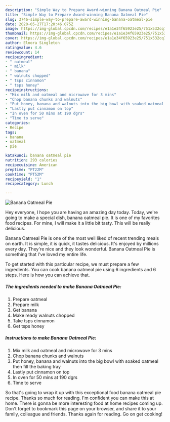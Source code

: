 ```yaml
---
description: "Simple Way to Prepare Award-winning Banana Oatmeal Pie"
title: "Simple Way to Prepare Award-winning Banana Oatmeal Pie"
slug: 3746-simple-way-to-prepare-award-winning-banana-oatmeal-pie
date: 2020-05-27T17:20:46.075Z
image: https://img-global.cpcdn.com/recipes/e1a1e34f65923e25/751x532cq70/banana-oatmeal-pie-recipe-main-photo.jpg
thumbnail: https://img-global.cpcdn.com/recipes/e1a1e34f65923e25/751x532cq70/banana-oatmeal-pie-recipe-main-photo.jpg
cover: https://img-global.cpcdn.com/recipes/e1a1e34f65923e25/751x532cq70/banana-oatmeal-pie-recipe-main-photo.jpg
author: Elnora Singleton
ratingvalue: 4.6
reviewcount: 14
recipeingredient:
- " oatmeal"
- " milk"
- " banana"
- " walnuts chopped"
- " tsps cinnamon"
- " tsps honey"
recipeinstructions:
- "Mix milk and oatmeal and microwave for 3 mins"
- "Chop banana chunks and walnuts"
- "Put honey, banana and walnuts into the big bowl with soaked oatmeal then fill the baking tray"
- "Lastly put cinnamon on top"
- "In oven for 50 mins at 190 dgrs"
- "Time to serve"
categories:
- Recipe
tags:
- banana
- oatmeal
- pie

katakunci: banana oatmeal pie 
nutrition: 293 calories
recipecuisine: American
preptime: "PT22M"
cooktime: "PT52M"
recipeyield: "1"
recipecategory: Lunch

---
```



![Banana Oatmeal Pie](https://img-global.cpcdn.com/recipes/e1a1e34f65923e25/751x532cq70/banana-oatmeal-pie-recipe-main-photo.jpg)

Hey everyone, I hope you are having an amazing day today. Today, we're going to make a special dish, banana oatmeal pie. It is one of my favorites food recipes. For mine, I will make it a little bit tasty. This will be really delicious.

Banana Oatmeal Pie is one of the most well liked of recent trending meals on earth. It is simple, it is quick, it tastes delicious. It's enjoyed by millions every day. They're nice and they look wonderful. Banana Oatmeal Pie is something that I've loved my entire life.




To get started with this particular recipe, we must prepare a few ingredients. You can cook banana oatmeal pie using 6 ingredients and 6 steps. Here is how you can achieve that.

<!--inarticleads1-->

##### The ingredients needed to make Banana Oatmeal Pie:

1. Prepare  oatmeal
1. Prepare  milk
1. Get  banana
1. Make ready  walnuts chopped
1. Take  tsps cinnamon
1. Get  tsps honey




<!--inarticleads2-->

##### Instructions to make Banana Oatmeal Pie:

1. Mix milk and oatmeal and microwave for 3 mins
1. Chop banana chunks and walnuts
1. Put honey, banana and walnuts into the big bowl with soaked oatmeal then fill the baking tray
1. Lastly put cinnamon on top
1. In oven for 50 mins at 190 dgrs
1. Time to serve




So that's going to wrap it up with this exceptional food banana oatmeal pie recipe. Thanks so much for reading. I'm confident you can make this at home. There is gonna be more interesting food at home recipes coming up. Don't forget to bookmark this page on your browser, and share it to your family, colleague and friends. Thanks again for reading. Go on get cooking!
